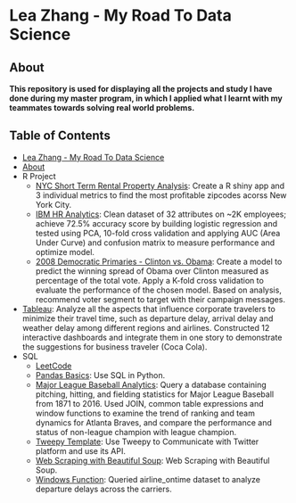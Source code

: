 # Lea Zhang - My Road To Data Science
## About
**This repository is used for displaying all the projects and study I have done during my master program, in which I applied what I learnt with my teammates towards solving real world problems.**
## Table of Contents
- [Lea Zhang - My Road To Data Science](#lea-zhang---my-road-to-data-science)
- [About](#about)
- R Project
  - [NYC Short Term Rental Property Analysis](https://github.com/lea1206zhang/Lea-Zhang_MyRoadToDataScience/blob/master/R%20Project/NYC%20Short%20Rental%20Property%20Analysis/R%20markdown%20Report.pdf): Create a R shiny app and 3 individual metrics to find the most profitable zipcodes acorss New York City.
  - [IBM HR Analytics](https://github.com/lea1206zhang/Lea-Zhang_MyRoadToDataScience/tree/master/R%20Project/IBM%20Attrition%20Analysis): Clean dataset of 32 attributes on ~2K employees; achieve 72.5% accuracy score by building logistic regression and tested using PCA, 10-fold cross validation and applying AUC (Area Under Curve) and confusion matrix to measure performance and optimize model.
  - [2008 Democratic Primaries - Clinton vs. Obama](https://github.com/lea1206zhang/Lea-Zhang_MyRoadToDataScience/tree/master/R%20Project/2008%20Democratic%20Primaries%20-%20Clinton%20vs.%20Obama): Create a model to predict the winning spread of Obama over Clinton measured as percentage of the total vote. Apply a K-fold cross validation to evaluate the performance of the chosen model. Based on analysis, recommend voter segment to target with their campaign messages. 
- [Tableau](https://public.tableau.com/profile/lea.zhang#!/): Analyze all the aspects that influence corporate travelers to minimize their travel time, such as departure delay, arrival delay and weather delay among different regions and airlines. Constructed 12 interactive dashboards and integrate them in one story to demonstrate the suggestions for business traveler (Coca Cola).
- SQL 
  - [LeetCode](https://github.com/lea1206zhang/Lea-Zhang_MyRoadToDataScience/tree/master/LeetCode/Solutions)
  - [Pandas Basics](https://github.com/lea1206zhang/Lea-Zhang_MyRoadToDataScience/blob/master/SQL/Pandas_Basics_Complete.ipynb): Use SQL in Python.
  - [Major League Baseball Analytics](https://github.com/lea1206zhang/Lea-Zhang_MyRoadToDataScience/blob/master/SQL/Major%20League%20Baseball%20Analytics.ipynb): Query a database containing pitching, hitting, and fielding statistics for Major League Baseball from 1871 to 2016. Used JOIN, common table expressions and window functions to examine the trend of ranking and team dynamics for Atlanta Braves, and compare the performance and status of non-league champion with league champion.
  - [Tweepy Template](https://github.com/lea1206zhang/Lea-Zhang_MyRoadToDataScience/blob/master/SQL/Tweepy_Template.ipynb): Use Tweepy to Communicate with Twitter platform and use its API. 
  - [Web Scraping with Beautiful Soup](https://github.com/lea1206zhang/Lea-Zhang_MyRoadToDataScience/blob/master/SQL/Web%2BScraping%2Bwith%2BBeautiful%2BSoup.ipynb): Web Scraping with Beautiful Soup.
  - [Windows Function](https://github.com/lea1206zhang/Lea-Zhang_MyRoadToDataScience/blob/master/SQL/Window_Functions.ipynb): Queried airline_ontime dataset to analyze departure delays across the carriers.

